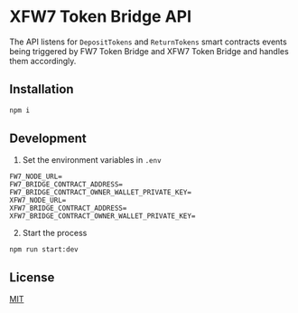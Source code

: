 # XFW7 Token Bridge API

The API listens for `DepositTokens` and `ReturnTokens` smart contracts events being triggered by FW7 Token Bridge and XFW7 Token Bridge and handles them accordingly. 

## Installation

```bash
npm i
```

## Development
1. Set the environment variables in `.env`

```env
FW7_NODE_URL=
FW7_BRIDGE_CONTRACT_ADDRESS=
FW7_BRIDGE_CONTRACT_OWNER_WALLET_PRIVATE_KEY=
XFW7_NODE_URL=
XFW7_BRIDGE_CONTRACT_ADDRESS=
XFW7_BRIDGE_CONTRACT_OWNER_WALLET_PRIVATE_KEY=
```
2. Start the process
            
`npm run start:dev`

## License
[MIT](https://choosealicense.com/licenses/mit/)
